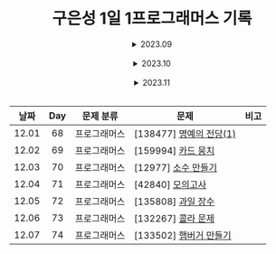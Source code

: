 <div align="center">

# 구은성 1일 1프로그래머스 기록

<details>
<summary> 2023.09 </summary>

| 날짜 | Day |  문제 분류   | 문제                                                  | 비고 |
| :--: | :-: | :----------: | ----------------------------------------------------- | ---- |
| 9.16 |  1  | 프로그래머스 | [12944] [평균 구하기](./9%EC%9B%94/0916/)            |        |
| 9.17 |  2  | 프로그래머스 | [178871] [달리기 경주](./9%EC%9B%94/0917/)           |        |
| 9.18 |  3  | 프로그래머스 | [172928] [공원 산책](./9%EC%9B%94/0918/)             |        |
| 9.19 |  4  | 프로그래머스 | [176963] [추억 점수](./9%EC%9B%94/0919/)             |        |
| 9.20 |  5  | 프로그래머스 | [12954] [x만큼 간격이 있는 n개의 숫자](./9%EC%9B%94/0920/)|    |
| 9.21 |  6  | 프로그래머스 | [87389] [나머지가 1이 되는 수 찾기](./9%EC%9B%94/0921/)|       |
| 9.22 |  7  | 프로그래머스 | [12928] [약수의 합](./9%EC%9B%94/0922/)              |        |
| 9.23 |  8  | 프로그래머스 | [77884] [약수의 개수와 덧셈](./9%EC%9B%94/0923/)      |        |
| 9.24 |  9  | 프로그래머스 | [12931] [자릿수 더하기](./9%EC%9B%94/0924/)           |        |
| 9.25 |  10 | 프로그래머스 | [12950] [행렬의 덧셈](./9%EC%9B%94/0925/)             |        |
| 9.26 |  11 | 프로그래머스 | [12943] [콜라츠 추측](./9%EC%9B%94/0926/)             |        |
| 9.27 |  12 | 프로그래머스 | [12940] [최대공약수와 최소공배수](./9%EC%9B%94/0927/)  |        |
| 9.28 |  13 | 프로그래머스 | [136798] [기사단원의 무기](./9%EC%9B%94/0928/)        |        |
| 9.29 |  14 | 프로그래머스 | [12947] [하샤드 수](./9%EC%9B%94/0929/)               |        |
| 9.30 |  15 | 프로그래머스 | [12934] [정수 제곱근 판별](./9%EC%9B%94/0930/)        |        |
</details>
</br>

<details>
<summary> 2023.10 </summary>

| 날짜 | Day |  문제 분류   | 문제                                                  | 비고 |
| :--: | :-: | :----------: | ----------------------------------------------------- | ---- |
| 10.01 | 16 | 프로그래머스 | [12948] [핸드폰 번호 가리기](./10%EC%9B%94/1001/)       |      |
| 10.02 | 17 | 프로그래머스 | [70128] [내적](./10%EC%9B%94/1002/)                    |      |
| 10.03 | 18 | 프로그래머스 | [161989] [덧칠하기](./10%EC%9B%94/1003/)               |      |
| 10.04 | 19 | 프로그래머스 | [147355] [크기가 작은 부분 문자열](./10%EC%9B%94/1004/) |      |
| 10.05 | 20 | 프로그래머스 | [12969] [직사각형 별찍기](./10월/1005/12969/)           |      |
|       |    | 프로그래머스 | [12906] [같은 숫자는 싫어](./10월/1005/12906/)          |      |
| 10.06 | 21 | 프로그래머스 | [140108] [문자열 나누기](./10%EC%9B%94/1006/)           |      |
| 10.07 | 22 | 프로그래머스 | [12903] [가운데 글자 가져오기](./10%EC%9B%94/1007/)     |      |
| 10.08 | 23 | 프로그래머스 | [12922] [수박수박수박수박수박수?](./10%EC%9B%94/1008/)  |      |
| 10.09 | 24 | 프로그래머스 | [12937] [짝수와 홀수](./10%EC%9B%94/1009/)             |      |
| 10.10 | 25 | 프로그래머스 | [12925] [문자열을 정수로 바꾸기](./10%EC%9B%94/1010/)   |      |
| 10.11 | 26 | 프로그래머스 | [12939] [최댓값과 최솟값](./10%EC%9B%94/1011/)          |      |
| 10.12 | 27 | 프로그래머스 | [12951] [JadenCase 문자열 만들기](./10%EC%9B%94/1012/)  |      |
| 10.13 | 28 | 프로그래머스 | [76501] [음양 더하기](./10%EC%9B%94/1013/)              |      |
| 10.14 | 29 | 프로그래머스 | [12945] [피보나치 수](./10%EC%9B%94/1014/)              |      |
| 10.15 | 30 | 프로그래머스 | [12941] [최솟값 만들기](./10%EC%9B%94/1015/)            |      |
| 10.16 | 31 | 프로그래머스 | [12909] [올바른 괄호](./10%EC%9B%94/1016/)              |      |
| 10.17 | 32 | 프로그래머스 | [70129] [이진 변환 반복하기](./10월/1017/)               |      |
| 10.18 | 33 | 프로그래머스 | [42842] [카펫](./10월/1018/)                            |      |
| 10.19 | 34 | 프로그래머스 | [12924] [숫자의 표현](./10월/1019/)                      |      |
| 10.20 | 35 | 프로그래머스 | [12911] [다음 큰 숫자](./10월/1020/)                     |      |
| 10.21 | 36 | 프로그래머스 | [12973] [짝지어 제거하기](./10월/1021/)                   |      |
| 10.22 | 37 | 프로그래머스 | [12981] [영어 끝말잇기](./10월/1022/)                     |      |
| 10.23 | 38 | 프로그래머스 | [12932] [자연수 뒤집어 배열로 만들기](./10월/1023/)        |      |
| 10.24 | 39 | 프로그래머스 | [12933] [정수 내림차순으로 배치하기](./10월/1024/)         |      |
| 10.25 | 40 | 프로그래머스 | [12916] [문자열 내 p와 y의 개수](./10월/1025/)            |      |
| 10.26 | 41 | 프로그래머스 | [12912] [두 정수 사이의 합](./10월/1026/)                 |      |
| 10.27 | 42 | 프로그래머스 | [12910] [나누어 떨어지는 숫자 배열](./10월/1027/)          |      |
| 10.28 | 43 | 프로그래머스 | [86501] [없는 숫자 더하기](./10월/1028/)                  |      |
| 10.29 | 44 | 프로그래머스 | [12935] [제일 작은 수 제거하기](./10월/1029/)             |      |
| 10.30 | 45 | 프로그래머스 | [12917] [문자열 내림차순으로 배치하기](./10월/1030/)      |       |
| 10.31 | 46 | 프로그래머스 | [82612] [부족한 금액 계산하기](./10월/1031/)              |       |
</details>
</br>

<details>
<summary> 2023.11 </summary>

| 날짜 | Day |  문제 분류   | 문제                                                  | 비고 |
| :--: | :-: | :----------: | ----------------------------------------------------- | ---- |
| 11.01 | 47 | 프로그래머스 | [12918] [문자열 다루기 기본](./11월/1101/)              |      |
| 11.02 | 48 | 프로그래머스 | [12919] [서울에서 김서방 찾기](./11월/1102/)            |      |
| 11.03 | 49 | 프로그래머스 | [68935] [3진법 뒤집기](./11월/1103/)                   |       |
| 11.04 | 50 | 프로그래머스 | [12982] [예산](./11월/1104/)                           |      |
| 11.05 | 51 | 프로그래머스 | [12930] [이상한 문자 만들기](./11월/1105/)              |      |
| 11.06 | 52 | 프로그래머스 | [131705] [삼총사](./11월/1106/)                        |       |
| 11.07 | 53 | 프로그래머스 | [42885] [구명보트](./11월/1107/)                       |       |
| 11.08 | 54 | 프로그래머스 | [86491] [최소직사각형](./11월/1108/)                   |       |
| 11.09 | 55 | 프로그래머스 | [12926] [시저 암호](./11월/1109/)                      |       |
| 11.10 | 56 | 프로그래머스 | [142086] [가장 가까운 같은 글자](./11월/1110/)          |       |
| 11.11 | 57 | 프로그래머스 | [42748] [K번째 수](./11월/1111/)                       |       |
| 11.12 | 58 | 프로그래머스 | [68644] [두 개 뽑아서 더하기](./11월/1112/)             |       |
| 11.13 | 59 | 프로그래머스 | [12921] [소수 찾기](./11월/1113/)                       |       |
| 11.14 | 60 | 프로그래머스 | [81301] [숫자 문자열과 영단어](./11월/1114/)             |       |
| 11.22 | 61 | 프로그래머스 | [12953] [N개의 최소공배수](./11월/1122/)                 |       |
| 11.23 | 62 | 프로그래머스 | [12915] [문자열 내 마음대로 정렬하기](./11월/1123/)       |       |
| 11.24 | 63 | 프로그래머스 | [120956] [옹알이(1)](./11월/1124/)                       |       |
| 11.27 | 64 | 프로그래머스 | [133499] [옹알이(2)](./11월/1127/)                       |       |
| 11.28 | 65 | 프로그래머스 | [17681] [[1차] 비밀지도](./11월/1128/)                   |       |
| 11.29 | 66 | 프로그래머스 | [120812] [최빈값 구하기](./11월/1129/)                   |       |
| 11.30 | 67 | 프로그래머스 | [134240] [푸드 파이트 대회](./11월/1130/)                |       |
</details>
</br>

| 날짜 | Day |  문제 분류   | 문제                                                  | 비고 |
| :--: | :-: | :----------: | ----------------------------------------------------- | ---- |
| 12.01 | 68 | 프로그래머스 | [138477] [명예의 전당(1)](./12월/1201/)                 |      |
| 12.02 | 69 | 프로그래머스 | [159994] [카드 뭉치](./12월/1202/)                      |      |
| 12.03 | 70 | 프로그래머스 | [12977] [소수 만들기](./12월/1203/)                     |      |
| 12.04 | 71 | 프로그래머스 | [42840] [모의고사](./12월/1204/)                        |      |
| 12.05 | 72 | 프로그래머스 | [135808] [과일 장수](./12월/1205/)                      |      |
| 12.06 | 73 | 프로그래머스 | [132267] [콜라 문제](./12월/1206/)                      |      |
| 12.07 | 74 | 프로그래머스 | [133502] [햄버거 만들기](./12월/1207/)                  |      |

</div>